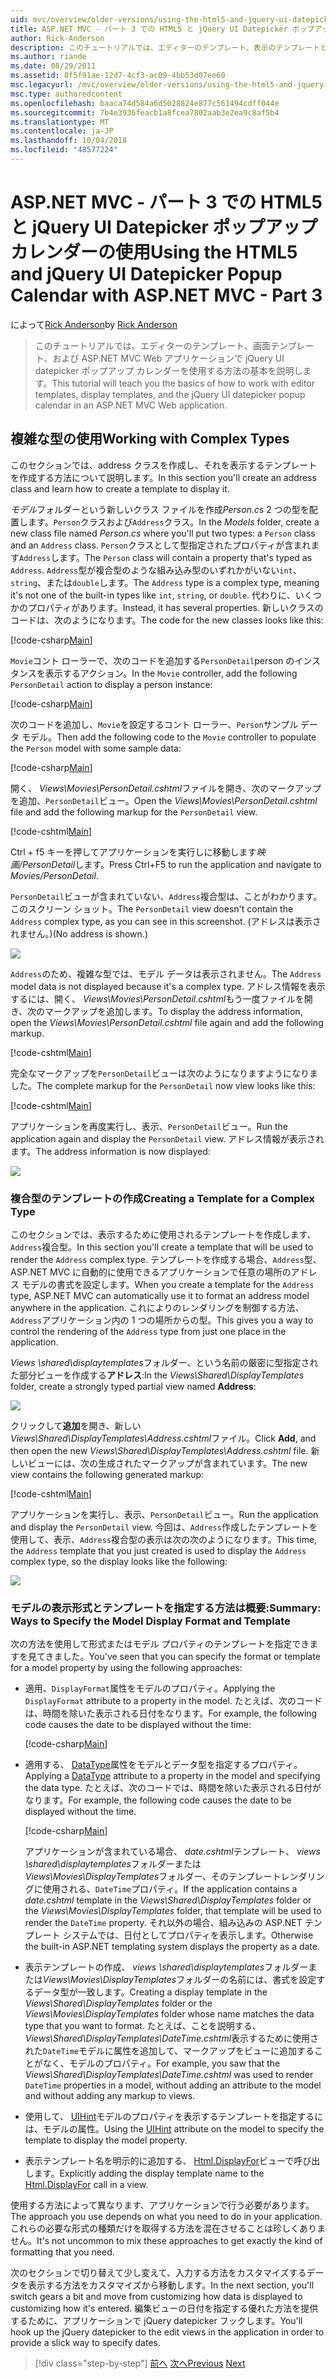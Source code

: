 ```yaml
---
uid: mvc/overview/older-versions/using-the-html5-and-jquery-ui-datepicker-popup-calendar-with-aspnet-mvc/using-the-html5-and-jquery-ui-datepicker-popup-calendar-with-aspnet-mvc-part-3
title: ASP.NET MVC - パート 3 での HTML5 と jQuery UI Datepicker ポップアップ カレンダーの使用 |Microsoft Docs
author: Rick-Anderson
description: このチュートリアルでは、エディターのテンプレート、表示のテンプレートと、ASP.NET MV の jQuery UI datepicker ポップアップ カレンダーを操作する方法の基本を説明しています.
ms.author: riande
ms.date: 08/29/2011
ms.assetid: 8f5f91ae-12d7-4cf3-ac09-4bb53d07ee60
msc.legacyurl: /mvc/overview/older-versions/using-the-html5-and-jquery-ui-datepicker-popup-calendar-with-aspnet-mvc/using-the-html5-and-jquery-ui-datepicker-popup-calendar-with-aspnet-mvc-part-3
msc.type: authoredcontent
ms.openlocfilehash: baaca74d584a6d5028824e877c561494cdff044e
ms.sourcegitcommit: 7b4e3936feacb1a8fcea7802aab3e2ea9c8af5b4
ms.translationtype: MT
ms.contentlocale: ja-JP
ms.lasthandoff: 10/04/2018
ms.locfileid: "48577224"
---
```

<a name="using-the-html5-and-jquery-ui-datepicker-popup-calendar-with-aspnet-mvc---part-3"></a><span data-ttu-id="421d4-103">ASP.NET MVC - パート 3 での HTML5 と jQuery UI Datepicker ポップアップ カレンダーの使用</span><span class="sxs-lookup"><span data-stu-id="421d4-103">Using the HTML5 and jQuery UI Datepicker Popup Calendar with ASP.NET MVC - Part 3</span></span>
====================
<span data-ttu-id="421d4-104">によって[Rick Anderson]((https://twitter.com/RickAndMSFT))</span><span class="sxs-lookup"><span data-stu-id="421d4-104">by [Rick Anderson]((https://twitter.com/RickAndMSFT))</span></span>

> <span data-ttu-id="421d4-105">このチュートリアルでは、エディターのテンプレート、画面テンプレート、および ASP.NET MVC Web アプリケーションで jQuery UI datepicker ポップアップ カレンダーを使用する方法の基本を説明します。</span><span class="sxs-lookup"><span data-stu-id="421d4-105">This tutorial will teach you the basics of how to work with editor templates, display templates, and the jQuery UI datepicker popup calendar in an ASP.NET MVC Web application.</span></span>


## <a name="working-with-complex-types"></a><span data-ttu-id="421d4-106">複雑な型の使用</span><span class="sxs-lookup"><span data-stu-id="421d4-106">Working with Complex Types</span></span>

<span data-ttu-id="421d4-107">このセクションでは、address クラスを作成し、それを表示するテンプレートを作成する方法について説明します。</span><span class="sxs-lookup"><span data-stu-id="421d4-107">In this section you'll create an address class and learn how to create a template to display it.</span></span>

<span data-ttu-id="421d4-108">*モデル*フォルダーという新しいクラス ファイルを作成*Person.cs* 2 つの型を配置します。`Person`クラスおよび`Address`クラス。</span><span class="sxs-lookup"><span data-stu-id="421d4-108">In the *Models* folder, create a new class file named *Person.cs* where you'll put two types: a `Person` class and an `Address` class.</span></span> <span data-ttu-id="421d4-109">`Person`クラスとして型指定されたプロパティが含まれます`Address`します。</span><span class="sxs-lookup"><span data-stu-id="421d4-109">The `Person` class will contain a property that's typed as `Address`.</span></span> <span data-ttu-id="421d4-110">`Address`型が複合型のような組み込み型のいずれかがいない`int`、 `string`、または`double`します。</span><span class="sxs-lookup"><span data-stu-id="421d4-110">The `Address` type is a complex type, meaning it's not one of the built-in types like `int`, `string`, or `double`.</span></span> <span data-ttu-id="421d4-111">代わりに、いくつかのプロパティがあります。</span><span class="sxs-lookup"><span data-stu-id="421d4-111">Instead, it has several properties.</span></span> <span data-ttu-id="421d4-112">新しいクラスのコードは、次のようになります。</span><span class="sxs-lookup"><span data-stu-id="421d4-112">The code for the new classes looks like this:</span></span>

[!code-csharp[Main](using-the-html5-and-jquery-ui-datepicker-popup-calendar-with-aspnet-mvc-part-3/samples/sample1.cs)]

<span data-ttu-id="421d4-113">`Movie`コント ローラーで、次のコードを追加する`PersonDetail`person のインスタンスを表示するアクション。</span><span class="sxs-lookup"><span data-stu-id="421d4-113">In the `Movie` controller, add the following `PersonDetail` action to display a person instance:</span></span>

[!code-csharp[Main](using-the-html5-and-jquery-ui-datepicker-popup-calendar-with-aspnet-mvc-part-3/samples/sample2.cs)]

<span data-ttu-id="421d4-114">次のコードを追加し、`Movie`を設定するコント ローラー、`Person`サンプル データ モデル。</span><span class="sxs-lookup"><span data-stu-id="421d4-114">Then add the following code to the `Movie` controller to populate the `Person` model with some sample data:</span></span>

[!code-csharp[Main](using-the-html5-and-jquery-ui-datepicker-popup-calendar-with-aspnet-mvc-part-3/samples/sample3.cs)]

<span data-ttu-id="421d4-115">開く、 *Views\Movies\PersonDetail.cshtml*ファイルを開き、次のマークアップを追加、`PersonDetail`ビュー。</span><span class="sxs-lookup"><span data-stu-id="421d4-115">Open the *Views\Movies\PersonDetail.cshtml* file and add the following markup for the `PersonDetail` view.</span></span>

[!code-cshtml[Main](using-the-html5-and-jquery-ui-datepicker-popup-calendar-with-aspnet-mvc-part-3/samples/sample4.cshtml)]

<span data-ttu-id="421d4-116">Ctrl + f5 キーを押してアプリケーションを実行しに移動します*映画/PersonDetail*します。</span><span class="sxs-lookup"><span data-stu-id="421d4-116">Press Ctrl+F5 to run the application and navigate to *Movies/PersonDetail*.</span></span>

<span data-ttu-id="421d4-117">`PersonDetail`ビューが含まれていない、`Address`複合型は、ことがわかります。 このスクリーン ショット。</span><span class="sxs-lookup"><span data-stu-id="421d4-117">The `PersonDetail` view doesn't contain the `Address` complex type, as you can see in this screenshot.</span></span> <span data-ttu-id="421d4-118">(アドレスは表示されません。)</span><span class="sxs-lookup"><span data-stu-id="421d4-118">(No address is shown.)</span></span>

![](using-the-html5-and-jquery-ui-datepicker-popup-calendar-with-aspnet-mvc-part-3/_static/image1.png)

<span data-ttu-id="421d4-119">`Address`のため、複雑な型では、モデル データは表示されません。</span><span class="sxs-lookup"><span data-stu-id="421d4-119">The `Address` model data is not displayed because it's a complex type.</span></span> <span data-ttu-id="421d4-120">アドレス情報を表示するには、開く、 *Views\Movies\PersonDetail.cshtml*もう一度ファイルを開き、次のマークアップを追加します。</span><span class="sxs-lookup"><span data-stu-id="421d4-120">To display the address information, open the *Views\Movies\PersonDetail.cshtml* file again and add the following markup.</span></span>

[!code-cshtml[Main](using-the-html5-and-jquery-ui-datepicker-popup-calendar-with-aspnet-mvc-part-3/samples/sample5.cshtml)]

<span data-ttu-id="421d4-121">完全なマークアップを`PersonDetail`ビューは次のようになりますようになりました。</span><span class="sxs-lookup"><span data-stu-id="421d4-121">The complete markup for the `PersonDetail` now view looks like this:</span></span>

[!code-cshtml[Main](using-the-html5-and-jquery-ui-datepicker-popup-calendar-with-aspnet-mvc-part-3/samples/sample6.cshtml)]

<span data-ttu-id="421d4-122">アプリケーションを再度実行し、表示、`PersonDetail`ビュー。</span><span class="sxs-lookup"><span data-stu-id="421d4-122">Run the application again and display the `PersonDetail` view.</span></span> <span data-ttu-id="421d4-123">アドレス情報が表示されます。</span><span class="sxs-lookup"><span data-stu-id="421d4-123">The address information is now displayed:</span></span>

![](using-the-html5-and-jquery-ui-datepicker-popup-calendar-with-aspnet-mvc-part-3/_static/image2.png)

### <a name="creating-a-template-for-a-complex-type"></a><span data-ttu-id="421d4-124">複合型のテンプレートの作成</span><span class="sxs-lookup"><span data-stu-id="421d4-124">Creating a Template for a Complex Type</span></span>

<span data-ttu-id="421d4-125">このセクションでは、表示するために使用されるテンプレートを作成します、`Address`複合型。</span><span class="sxs-lookup"><span data-stu-id="421d4-125">In this section you'll create a template that will be used to render the `Address` complex type.</span></span> <span data-ttu-id="421d4-126">テンプレートを作成する場合、`Address`型、ASP.NET MVC に自動的に使用できるアプリケーションで任意の場所のアドレス モデルの書式を設定します。</span><span class="sxs-lookup"><span data-stu-id="421d4-126">When you create a template for the `Address` type, ASP.NET MVC can automatically use it to format an address model anywhere in the application.</span></span> <span data-ttu-id="421d4-127">これによりのレンダリングを制御する方法、`Address`アプリケーション内の 1 つの場所からの型。</span><span class="sxs-lookup"><span data-stu-id="421d4-127">This gives you a way to control the rendering of the `Address` type from just one place in the application.</span></span>

<span data-ttu-id="421d4-128">*Views \shared\displaytemplates*フォルダー、という名前の厳密に型指定された部分ビューを作成する**アドレス**:</span><span class="sxs-lookup"><span data-stu-id="421d4-128">In the *Views\Shared\DisplayTemplates* folder, create a strongly typed partial view named **Address**:</span></span>

![](using-the-html5-and-jquery-ui-datepicker-popup-calendar-with-aspnet-mvc-part-3/_static/image3.png)

<span data-ttu-id="421d4-129">クリックして**追加**を開き、新しい*Views\Shared\DisplayTemplates\Address.cshtml*ファイル。</span><span class="sxs-lookup"><span data-stu-id="421d4-129">Click **Add**, and then open the new *Views\Shared\DisplayTemplates\Address.cshtml* file.</span></span> <span data-ttu-id="421d4-130">新しいビューには、次の生成されたマークアップが含まれています。</span><span class="sxs-lookup"><span data-stu-id="421d4-130">The new view contains the following generated markup:</span></span>

[!code-cshtml[Main](using-the-html5-and-jquery-ui-datepicker-popup-calendar-with-aspnet-mvc-part-3/samples/sample7.cshtml)]

<span data-ttu-id="421d4-131">アプリケーションを実行し、表示、`PersonDetail`ビュー。</span><span class="sxs-lookup"><span data-stu-id="421d4-131">Run the application and display the `PersonDetail` view.</span></span> <span data-ttu-id="421d4-132">今回は、`Address`作成したテンプレートを使用して、表示、`Address`複合型の表示は次の次のようになります。</span><span class="sxs-lookup"><span data-stu-id="421d4-132">This time, the `Address` template that you just created is used to display the `Address` complex type, so the display looks like the following:</span></span>

![](using-the-html5-and-jquery-ui-datepicker-popup-calendar-with-aspnet-mvc-part-3/_static/image4.png)

### <a name="summary-ways-to-specify-the-model-display-format-and-template"></a><span data-ttu-id="421d4-133">モデルの表示形式とテンプレートを指定する方法は概要:</span><span class="sxs-lookup"><span data-stu-id="421d4-133">Summary: Ways to Specify the Model Display Format and Template</span></span>

<span data-ttu-id="421d4-134">次の方法を使用して形式またはモデル プロパティのテンプレートを指定できますを見てきました。</span><span class="sxs-lookup"><span data-stu-id="421d4-134">You've seen that you can specify the format or template for a model property by using the following approaches:</span></span>

- <span data-ttu-id="421d4-135">適用、`DisplayFormat`属性をモデルのプロパティ。</span><span class="sxs-lookup"><span data-stu-id="421d4-135">Applying the `DisplayFormat` attribute to a property in the model.</span></span> <span data-ttu-id="421d4-136">たとえば、次のコードは、時間を除いた表示される日付をなります。</span><span class="sxs-lookup"><span data-stu-id="421d4-136">For example, the following code causes the date to be displayed without the time:</span></span>

    [!code-csharp[Main](using-the-html5-and-jquery-ui-datepicker-popup-calendar-with-aspnet-mvc-part-3/samples/sample8.cs)]
- <span data-ttu-id="421d4-137">適用する、 [DataType](https://msdn.microsoft.com/library/system.componentmodel.dataannotations.datatype.aspx)属性をモデルとデータ型を指定するプロパティ。</span><span class="sxs-lookup"><span data-stu-id="421d4-137">Applying a [DataType](https://msdn.microsoft.com/library/system.componentmodel.dataannotations.datatype.aspx) attribute to a property in the model and specifying the data type.</span></span> <span data-ttu-id="421d4-138">たとえば、次のコードでは、時間を除いた表示される日付がなります。</span><span class="sxs-lookup"><span data-stu-id="421d4-138">For example, the following code causes the date to be displayed without the time.</span></span>

    [!code-csharp[Main](using-the-html5-and-jquery-ui-datepicker-popup-calendar-with-aspnet-mvc-part-3/samples/sample9.cs)]

    <span data-ttu-id="421d4-139">アプリケーションが含まれている場合、 *date.cshtml*テンプレート、 *views \shared\displaytemplates*フォルダーまたは*Views\Movies\DisplayTemplates*フォルダー、そのテンプレートレンダリングに使用される、`DateTime`プロパティ。</span><span class="sxs-lookup"><span data-stu-id="421d4-139">If the application contains a *date.cshtml* template in the *Views\Shared\DisplayTemplates* folder or the *Views\Movies\DisplayTemplates* folder, that template will be used to render the `DateTime` property.</span></span> <span data-ttu-id="421d4-140">それ以外の場合、組み込みの ASP.NET テンプレート システムでは、日付としてプロパティを表示します。</span><span class="sxs-lookup"><span data-stu-id="421d4-140">Otherwise the built-in ASP.NET templating system displays the property as a date.</span></span>
- <span data-ttu-id="421d4-141">表示テンプレートの作成、 *views \shared\displaytemplates*フォルダーまたは*Views\Movies\DisplayTemplates*フォルダーの名前には、書式を設定するデータ型が一致します。</span><span class="sxs-lookup"><span data-stu-id="421d4-141">Creating a display template in the *Views\Shared\DisplayTemplates* folder or the *Views\Movies\DisplayTemplates* folder whose name matches the data type that you want to format.</span></span> <span data-ttu-id="421d4-142">たとえば、ことを説明する、 *Views\Shared\DisplayTemplates\DateTime.cshtml*表示するために使用された`DateTime`モデルに属性を追加して、マークアップをビューに追加することがなく、モデルのプロパティ。</span><span class="sxs-lookup"><span data-stu-id="421d4-142">For example, you saw that the *Views\Shared\DisplayTemplates\DateTime.cshtml* was used to render `DateTime` properties in a model, without adding an attribute to the model and without adding any markup to views.</span></span>
- <span data-ttu-id="421d4-143">使用して、 [UIHint](https://msdn.microsoft.com/library/system.componentmodel.dataannotations.uihintattribute.uihint.aspx)モデルのプロパティを表示するテンプレートを指定するには、モデルの属性。</span><span class="sxs-lookup"><span data-stu-id="421d4-143">Using the [UIHint](https://msdn.microsoft.com/library/system.componentmodel.dataannotations.uihintattribute.uihint.aspx) attribute on the model to specify the template to display the model property.</span></span>
- <span data-ttu-id="421d4-144">表示テンプレート名を明示的に追加する、 [Html.DisplayFor](https://msdn.microsoft.com/library/ee407420.aspx)ビューで呼び出します。</span><span class="sxs-lookup"><span data-stu-id="421d4-144">Explicitly adding the display template name to the [Html.DisplayFor](https://msdn.microsoft.com/library/ee407420.aspx) call in a view.</span></span>

<span data-ttu-id="421d4-145">使用する方法によって異なります、アプリケーションで行う必要があります。</span><span class="sxs-lookup"><span data-stu-id="421d4-145">The approach you use depends on what you need to do in your application.</span></span> <span data-ttu-id="421d4-146">これらの必要な形式の種類だけを取得する方法を混在させることは珍しくありません。</span><span class="sxs-lookup"><span data-stu-id="421d4-146">It's not uncommon to mix these approaches to get exactly the kind of formatting that you need.</span></span>

<span data-ttu-id="421d4-147">次のセクションで切り替えて少し変えて、入力する方法をカスタマイズするデータを表示する方法をカスタマイズから移動します。</span><span class="sxs-lookup"><span data-stu-id="421d4-147">In the next section, you'll switch gears a bit and move from customizing how data is displayed to customizing how it's entered.</span></span> <span data-ttu-id="421d4-148">編集ビューの日付を指定する優れた方法を提供するために、アプリケーションで jQuery datepicker フックします。</span><span class="sxs-lookup"><span data-stu-id="421d4-148">You'll hook up the jQuery datepicker to the edit views in the application in order to provide a slick way to specify dates.</span></span>

> [!div class="step-by-step"]
> <span data-ttu-id="421d4-149">[前へ](using-the-html5-and-jquery-ui-datepicker-popup-calendar-with-aspnet-mvc-part-2.md)
> [次へ](using-the-html5-and-jquery-ui-datepicker-popup-calendar-with-aspnet-mvc-part-4.md)</span><span class="sxs-lookup"><span data-stu-id="421d4-149">[Previous](using-the-html5-and-jquery-ui-datepicker-popup-calendar-with-aspnet-mvc-part-2.md)
[Next](using-the-html5-and-jquery-ui-datepicker-popup-calendar-with-aspnet-mvc-part-4.md)</span></span>

